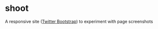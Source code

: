 # shoot
A responsive site ([Twitter Bootstrap][bootstrap]) to experiment with page screenshots

[bootstrap]: http://getbootstrap.com/
